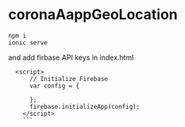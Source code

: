 # coronaAappGeoLocation
```
npm i 
ionic serve 
```

and add firbase API keys in index.html
```
  <script>
      // Initialize Firebase
      var config = {
        
      };
      firebase.initializeApp(config);
    </script>
    ```
